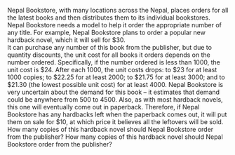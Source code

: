 Nepal Bookstore, with many locations across the Nepal, places orders for all the latest books and then distributes them to its individual bookstores.  
Nepal Bookstore needs a model to help it order the appropriate number of any title.  For example, Nepal Bookstore  plans to order a popular new hardback novel, which it will sell for $30.  
It can purchase any number of this book from the publisher, but due to quantity discounts, the unit cost for all books it orders depends on the number ordered. 
Specifically, if the number ordered is less than 1000, the unit cost is $24.  After each 1000, the unit costs drops: to $23 for at least 1000 copies; to $22.25 for at least 2000; to $21.75 for at least 3000;
and to $21.30 (the lowest possible unit cost) for at least 4000. Nepal Bookstore is very uncertain about the demand for this book – it estimates that demand could be anywhere from 500 to 4500.
Also, as with most hardback novels, this one will eventually come out in paperback. 
Therefore, if Nepal Bookstore has any hardbacks left when the paperback comes out, it will put them on sale for $10, at which price it believes all the leftovers will be sold. 
How many copies of this hardback novel should Nepal Bookstore  order from the publisher?
 How many copies of this hardback novel should Nepal Bookstore  order from the publisher?
